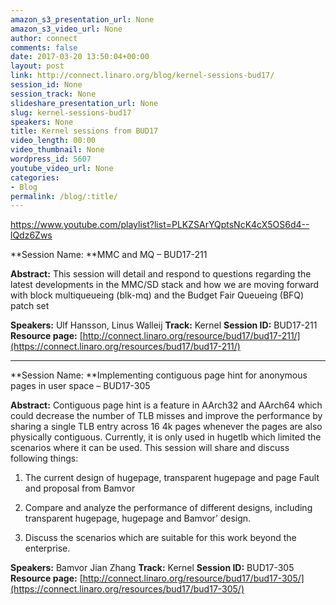 ```yaml
---
amazon_s3_presentation_url: None
amazon_s3_video_url: None
author: connect
comments: false
date: 2017-03-20 13:50:04+00:00
layout: post
link: http://connect.linaro.org/blog/kernel-sessions-bud17/
session_id: None
session_track: None
slideshare_presentation_url: None
slug: kernel-sessions-bud17
speakers: None
title: Kernel sessions from BUD17
video_length: 00:00
video_thumbnail: None
wordpress_id: 5607
youtube_video_url: None
categories:
- Blog
permalink: /blog/:title/
---
```


https://www.youtube.com/playlist?list=PLKZSArYQptsNcK4cX5OS6d4--lQdz6Zws

**Session Name: **MMC and MQ – BUD17-211

**Abstract:**
This session will detail and respond to questions regarding the latest developments in the MMC/SD stack and how we are moving forward with block multiqueueing (blk-mq) and the Budget Fair Queueing (BFQ) patch set

**Speakers:** Ulf Hansson, Linus Walleij
**Track:** Kernel
**Session ID:** BUD17-211
**Resource page:** [http://connect.linaro.org/resource/bud17/bud17-211/](https://connect.linaro.org/resources/bud17/bud17-211/)



* * *



**Session Name: **Implementing contiguous page hint for anonymous pages in user space – BUD17-305

**Abstract:**
Contiguous page hint is a feature in AArch32 and AArch64 which could decrease the number of TLB misses and improve the performance by sharing a single TLB entry across 16 4k pages whenever the pages are also physically contiguous. Currently, it is only used in hugetlb which limited the scenarios where it can be used. This session will share and discuss following things:
1. The current design of hugepage, transparent hugepage and page
Fault and proposal from Bamvor

2. Compare and analyze the performance of different designs, including
transparent hugepage, hugepage and Bamvor’ design.

3. Discuss the scenarios which are suitable for this work beyond the
enterprise.

**Speakers:** Bamvor Jian Zhang
**Track:** Kernel
**Session ID:** BUD17-305
**Resource page:** [http://connect.linaro.org/resource/bud17/bud17-305/](https://connect.linaro.org/resources/bud17/bud17-305/)
